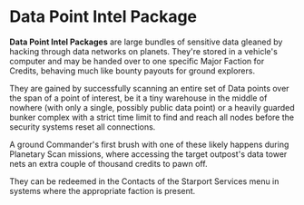 # Data Point Intel Package
**Data Point Intel Packages** are large bundles of sensitive data gleaned by hacking through data networks on planets. They're stored in a vehicle's computer and may be handed over to one specific Major Faction for Credits, behaving much like bounty payouts for ground explorers.

They are gained by successfully scanning an entire set of Data points over the span of a point of interest, be it a tiny warehouse in the middle of nowhere (with only a single, possibly public data point) or a heavily guarded bunker complex with a strict time limit to find and reach all nodes before the security systems reset all connections.

A ground Commander's first brush with one of these likely happens during Planetary Scan missions, where accessing the target outpost's data tower nets an extra couple of thousand credits to pawn off.

They can be redeemed in the Contacts of the Starport Services menu in systems where the appropriate faction is present.